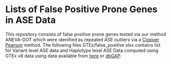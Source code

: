 # Lists of False Positive Prone Genes in ASE Data
This repository consists of false positive prone genes tested via our method ANEVA-DOT which were idenified as repeated ASE outliers via a [Clopper Pearson](https://docs.scipy.org/doc/scipy/reference/generated/scipy.stats._result_classes.BinomTestResult.proportion_ci.html) method. The following files GTEx/false_positive.xlsx contains list for Variant level ASE data and Haplotype level ASE Data computed using GTEx v8 data using data available from [here](https://www.gtexportal.org/home/downloads/adult-gtex/) or [dbGAP](https://www.ncbi.nlm.nih.gov/projects/gap/cgi-bin/study.cgi?study_id=phs000424.v8.p2).
